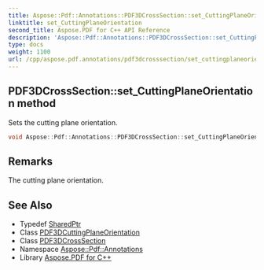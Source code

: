 ```yaml
---
title: Aspose::Pdf::Annotations::PDF3DCrossSection::set_CuttingPlaneOrientation method
linktitle: set_CuttingPlaneOrientation
second_title: Aspose.PDF for C++ API Reference
description: 'Aspose::Pdf::Annotations::PDF3DCrossSection::set_CuttingPlaneOrientation method. Sets the cutting plane orientation in C++.'
type: docs
weight: 1100
url: /cpp/aspose.pdf.annotations/pdf3dcrosssection/set_cuttingplaneorientation/
---
```

## PDF3DCrossSection::set_CuttingPlaneOrientation method


Sets the cutting plane orientation.

```cpp
void Aspose::Pdf::Annotations::PDF3DCrossSection::set_CuttingPlaneOrientation(System::SharedPtr<PDF3DCuttingPlaneOrientation> value)
```

## Remarks


The cutting plane orientation.

## See Also

* Typedef [SharedPtr](../../../system/sharedptr/)
* Class [PDF3DCuttingPlaneOrientation](../../pdf3dcuttingplaneorientation/)
* Class [PDF3DCrossSection](../)
* Namespace [Aspose::Pdf::Annotations](../../)
* Library [Aspose.PDF for C++](../../../)
